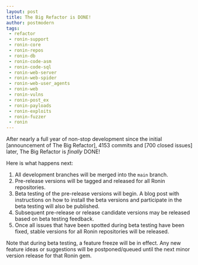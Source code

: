 ```yaml
---
layout: post
title: The Big Refactor is DONE!
author: postmodern
tags:
 - refactor
 - ronin-support
 - ronin-core
 - ronin-repos
 - ronin-db
 - ronin-code-asm
 - ronin-code-sql
 - ronin-web-server
 - ronin-web-spider
 - ronin-web-user_agents
 - ronin-web
 - ronin-vulns
 - ronin-post_ex
 - ronin-payloads
 - ronin-exploits
 - ronin-fuzzer
 - ronin
---
```


After nearly a full year of non-stop development since the initial
[announcement of The Big Refactor], 4153 commits and [700 closed issues] later,
The Big Refactor is *finally* DONE!

Here is what happens next:

1. All development branches will be merged into the `main` branch.
2. Pre-release versions will be tagged and released for all Ronin repositories.
3. Beta testing of the pre-release versions will begin. A blog post with
   instructions on how to install the beta versions and participate in the beta
   testing will also be published.
4. Subsequent pre-release or release candidate versions may be released based
   on beta testing feedback.
5. Once all issues that have been spotted during beta testing have been fixed,
   stable versions for all Ronin repositories will be released.

Note that during beta testing, a feature freeze will be in effect.
Any new feature ideas or suggestions will be postponed/queued until the next
minor version release for that Ronin gem.
